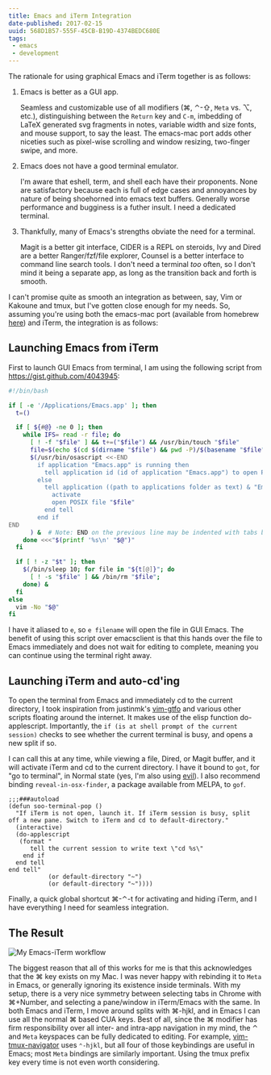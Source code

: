 ```yaml
---
title: Emacs and iTerm Integration
date-published: 2017-02-15
uuid: 568D1B57-555F-45CB-B19D-4374BEDC680E
tags:
 - emacs
 - development
---
```


The rationale for using graphical Emacs and iTerm together is as follows:

1. Emacs is better as a GUI app.

    Seamless and customizable use of all modifiers (⌘, ⌃-⇧, `Meta` vs. ⌥, etc.),
    distinguishing between the `Return` key and `C-m`, imbedding of LaTeX
    generated svg fragments in notes, variable width and size fonts, and mouse
    support, to say the least. The emacs-mac port adds other niceties such as
    pixel-wise scrolling and window resizing, two-finger swipe, and more.

2. Emacs does not have a good terminal emulator.

    I'm aware that eshell, term, and shell each have their proponents.
    None are satisfactory because each is full of edge cases and annoyances by
    nature of being shoehorned into emacs text buffers. Generally worse
    performance and bugginess is a futher insult. I need a dedicated terminal.

3. Thankfully, many of Emacs's strengths obviate the need for a terminal.

    Magit is a better git interface, CIDER is a REPL on steroids, Ivy and Dired
    are a better Ranger/fzf/file explorer, Counsel is a better interface to
    command line search tools. I don't need a terminal *too* often, so I don't
    mind it being a separate app, as long as the transition back and forth is
    smooth.

I can't promise quite as smooth an integration as between, say, Vim or Kakoune
and tmux, but I've gotten close enough for my needs. So, assuming you're using
both the emacs-mac port (available from homebrew [here][6]) and iTerm, the
integration is as follows:

## Launching Emacs from iTerm

First to launch GUI Emacs from terminal, I am using the following script from
https://gist.github.com/4043945:

```bash
#!/bin/bash

if [ -e '/Applications/Emacs.app' ]; then
  t=()

  if [ ${#@} -ne 0 ]; then
    while IFS= read -r file; do
      [ ! -f "$file" ] && t+=("$file") && /usr/bin/touch "$file"
      file=$(echo $(cd $(dirname "$file") && pwd -P)/$(basename "$file"))
      $(/usr/bin/osascript <<-END
        if application "Emacs.app" is running then
          tell application id (id of application "Emacs.app") to open POSIX file "$file"
        else
          tell application ((path to applications folder as text) & "Emacs.app")
            activate
            open POSIX file "$file"
          end tell
        end if
END
      ) &  # Note: END on the previous line may be indented with tabs but not spaces
    done <<<"$(printf '%s\n' "$@")"
  fi

  if [ ! -z "$t" ]; then
    $(/bin/sleep 10; for file in "${t[@]}"; do
      [ ! -s "$file" ] && /bin/rm "$file";
    done) &
  fi
else
  vim -No "$@"
fi
```

I have it aliased to `e`, so `e filename` will open the file in GUI Emacs. The
benefit of using this script over emacsclient is that this hands over the file
to Emacs immediately and does not wait for editing to complete, meaning you can
continue using the terminal right away.

## Launching iTerm and auto-cd'ing

To open the terminal from Emacs and immediately cd to the current directory, I
took inspiration from justinmk's [vim-gtfo][4] and various other scripts
floating around the internet. It makes use of the elisp function do-applescript.
Importantly, the `if (is at shell prompt of the current session)` checks to see
whether the current terminal is busy, and opens a new split if so.

I can call this at any time, while viewing a file, Dired, or Magit buffer, and
it will activate iTerm and cd to the current directory. I have it bound to
`got`, for "go to terminal", in Normal state (yes, I'm also using [evil][5]). I
also recommend binding `reveal-in-osx-finder`, a package available from MELPA,
to `gof`.

```emacs-lisp
;;;###autoload
(defun soo-terminal-pop ()
  "If iTerm is not open, launch it. If iTerm session is busy, split
off a new pane. Switch to iTerm and cd to default-directory."
  (interactive)
  (do-applescript
   (format "
      tell the current session to write text \"cd %s\"
    end if
  end tell
end tell"
           (or default-directory "~")
           (or default-directory "~"))))
```

Finally, a quick global shortcut ⌘-⌃-t for activating and hiding iTerm,
and I have everything I need for seamless integration.

## The Result

<img src="/images/content/emacs-iterm-workflow.png" alt="My Emacs-iTerm workflow">

The biggest reason that all of this works for me is that this acknowledges that
the ⌘ key exists on my Mac. I was never happy with rebinding it to `Meta` in
Emacs, or generally ignoring its existence inside terminals. With my setup,
there is a very nice symmetry between selecting tabs in Chrome with ⌘+Number,
and selecting a pane/window in iTerm/Emacs with the same. In both Emacs and
iTerm, I move around splits with ⌘-hjkl, and in Emacs I can use all the normal ⌘
based CUA keys. Best of all, since the ⌘ modifier has firm responsibility over
all inter- and intra-app navigation in my mind, the ⌃ and `Meta` keyspaces can
be fully dedicated to editing. For example, [vim-tmux-navigator][3] uses
`⌃-hjkl`, but all four of those keybindings are useful in Emacs; most `Meta`
bindings are similarly important. Using the tmux prefix key every time is not
even worth considering.

[1]: https://bitbucket.org/mituharu/emacs-mac/overview
[2]: https://www.iterm2.com
[3]: https://github.com/christoomey/vim-tmux-navigator 
[4]: https://github.com/justinmk/vim-gtfo
[5]: https://bitbucket.org/lyro/evil/wiki/Home
[6]: https://github.com/railwaycat/homebrew-emacsmacport
